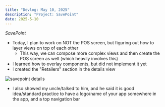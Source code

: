```yaml
---
title: "Devlog: May 10, 2025"
description: "Project: SavePoint"
date: 2025-5-10
---
```


*SavePoint*

- Today, I plan to work on NOT the POS screen, but figuring out how to layer views on top of each other
    - This way, we can compose more complex views and then create the POS screen as well (which heavily involves this)
- I learned how to overlay components, but did not implement it yet
- I created the "Retailers" section in the details view

<img src="/blog/savepointdevlogs/post-15/savepoint-details.png" alt="savepoint details" style="max-height: 800px; width: auto">

- I also showed my uncle/talked to him, and he said it is good idea/standard practice to have a logo/name of your app somewhere in the app, and a top navigation bar
